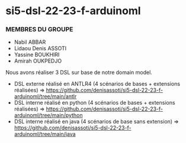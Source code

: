 # si5-dsl-22-23-f-arduinoml

### MEMBRES DU GROUPE 
- Nabil ABBAR
- Lidaou Denis ASSOTI
- Yassine BOUKHIRI
- Amirah OUKPEDJO


Nous avons réaliser 3 DSL sur base de notre domain model. 
- DSL externe réalisé en ANTLR4 (4 scénarios de bases + extensions réalisées) => https://github.com/denisassoti/si5-dsl-22-23-f-arduinoml/tree/main/antlr
- DSL interne réalisé en python (4 scénarios de bases + extensions réalisées) => https://github.com/denisassoti/si5-dsl-22-23-f-arduinoml/tree/main/python
- DSL interne réalisé en java (4 scénarios de base sans extension) => https://github.com/denisassoti/si5-dsl-22-23-f-arduinoml/tree/main/java
